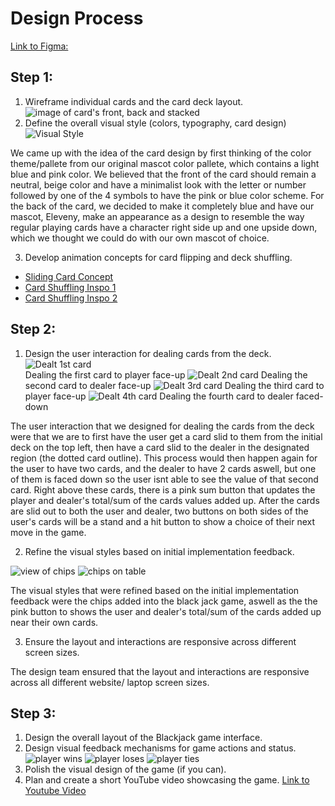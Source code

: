 # Design Process
[Link to Figma:](https://www.figma.com/design/puGmeyN4DDDf6l16EwZ0j1/WarmUp-Project?node-id=0-1&t=cI4KOeISngPYKG8k-1)
## Step 1: 
1. Wireframe individual cards and the card deck layout.
![image of card's front, back and stacked](/Design%20Team/photos/cardView.png)
2. Define the overall visual style (colors, typography, card design)
![Visual Style](/Design%20Team/photos/visualStyle.png)

We came up with the idea of the card design by first thinking of the color theme/pallete from our original mascot color pallete, which contains a light blue and pink color. We believed that the front of the card should remain a neutral, beige color and have a minimalist look with the letter or number followed by one of the 4 symbols to have the pink or blue color scheme. For the back of the card, we decided to make it completely blue and have our mascot, Eleveny, make an appearance as a design to resemble the way regular playing cards have a character right side up and one upside down, which we thought we could do with our own mascot of choice.

3. Develop animation concepts for card flipping and deck shuffling.
- [Sliding Card Concept](https://www.youtube.com/watch?v=L1dEuHr5AGU)
- [Card Shuffling Inspo 1](https://www.youtube.com/watch?v=_b2XtD3NWmY)
- [Card Shuffling Inspo 2](https://www.youtube.com/watch?v=Ru7SeyI8E4Y)

## Step 2:

1. Design the user interaction for dealing cards from the deck.
![Dealt 1st card](/Design%20Team/photos/cardDeal1.png)\
Dealing the first card to player face-up 
![Dealt 2nd card](/Design%20Team/photos/cardDeal2.png)
Dealing the second card to dealer face-up
![Dealt 3rd card](/Design%20Team/photos/cardDeal3.png)
Dealing the third card to player face-up
![Dealt 4th card](/Design%20Team/photos/cardDeal4.png)
Dealing the fourth card to dealer faced-down

The user interaction that we designed for dealing the cards from the deck were that we are to first have the user get a card slid to them from the initial deck on the top left, then have a card slid to the dealer in the designated region (the dotted card outline). This process would then happen again for the user to have two cards, and the dealer to have 2 cards aswell, but one of them is faced down so the user isnt able to see the value of that second card. Right above these cards, there is a pink sum button that updates the player and dealer's total/sum of the cards values added up. After the cards are slid out to both the user and dealer, two buttons on both sides of the user's cards will be a stand and a hit button to show a choice of their next move in the game.

2. Refine the visual styles based on initial implementation feedback.

![view of chips](/Design%20Team/photos/chipView.png)
![chips on table](/Design%20Team/photos/chipsOnTable.png)

The visual styles that were refined based on the initial implementation feedback were the chips added into the black jack game, aswell as the the pink button to shows the user and dealer's total/sum of the cards added up near their own cards.


3. Ensure the layout and interactions are responsive across different screen sizes.

The design team ensured that the layout and interactions are responsive across all different website/ laptop screen sizes.


## Step 3:

1. Design the overall layout of the Blackjack game interface.
2. Design visual feedback mechanisms for game actions and status.
![player wins](/Design%20Team/photos/playerHits21.png)
![player loses](/Design%20Team/photos/playerLoses.png)
![player ties](/Design%20Team/photos/playerTies.png)
3. Polish the visual design of the game (if you can).
4. Plan and create a short YouTube video showcasing the game.
[Link to Youtube Video](https://youtu.be/j6svX0RjFg0)